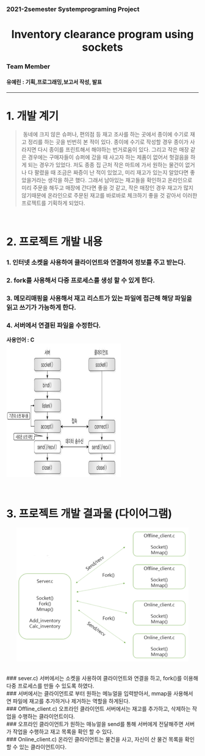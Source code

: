 <h3> 2021-2semester Systemprograming Project</h3>

<h1 align="center">Inventory clearance program using sockets  </h1>
<h3>Team Member</h3>
<h4>유예린 : 기획,프로그래밍,보고서 작성, 발표 </h4>

------------------------------------------

# 1. 개발 계기
> &nbsp;동네에 크지 않은 슈퍼나, 편의점 등 재고 조사를 하는 곳에서 종이에 수기로 재고 정리를 하는 곳을 빈번히 본 적이 있다.
> 종이에 수기로 작성할 경우 종이가 사라지면 다시 종이를 프린트해서 해야하는 번거로움이 있다.
> 그리고 작은 매장 같은 경우에는 구매자들이 슈퍼에 갔을 때 사고자 하는 제품이 없어서 헛걸음을 하게 되는 경우가 있었다. 
> 저도 종종 집 근처 작은 마트에 가서 원하는 물건이 없거나 다 팔렸을 때 조금은 짜증이 난 적이 있었고, 미리 재고가 있는지 알았다면 
> 좋았을거라는 생각을 하곤 했다. 그래서 남아있는 재고들을 확인하고 온라인으로 미리 주문을 해두고 매장에 간다면 좋을 것 같고, 
> 작은 매장인 경우 재고가 많지 않기때문에 온라인으로 주문된 재고를 바로바로 체크하기 좋을 것 같아서 이러한 프로젝트를 기획하게 되었다. 

<br>

# 2. 프로젝트 개발 내용
  ### 1. 인터넷 소켓을 사용하여 클라이언트와 연결하여 정보를 주고 받는다.</br>  
  ### 2. fork를 사용해서 다중 프로세스를 생성 할 수 있게 한다.</br>
  ### 3. 메모리매핑을 사용해서 재고 리스트가 있는 파일에 접근해 해당 파일을 읽고 쓰기가 가능하게 한다.</br>
  ### 4. 서버에서 연결된 파일을 수정한다.</br>
  **사용언어 : C**
  </br>
  <img src="/Readme_img/socket.PNG" width="300" height = "350"></p></br>
# 3. 프로젝트 개발 결과물 (다이어그램)
<p align="center">
<img src="/Readme_img/diagram.PNG" width=450 height = 350></p></br>
  ### sever.c) 서버에서는 소켓을 사용하여 클라이언트와 연결을 하고, fork()를 이용해 다중 프로세스를 만들 수 있도록 하였다.</br>
  ### 서버에서는 클라이언트로 부터 원하는 메뉴얼을 입력받아서, mmap을 사용해서 연 파일에 재고를 추가하거나 제거하는 역할을 하게된다.</br>
  ### Offline_client.c) 오프라인 클라이언트 서버에서는 재고를 추가하고, 삭제하는 작업을 수행하는 클라이언트이다.</br>
  ### 오프라인 클라이언트가 원하는 매뉴얼을 send를 통해 서버에게 전달해주면 서버가 작업을 수행하고 재고 목록을 확인 할 수 있다.</br>
  ### Online_client.c) 온라인 클라이언트는 물건을 사고, 자신이 산 물건 목록을 확인할 수 있는 클라이언트이다.</br>
